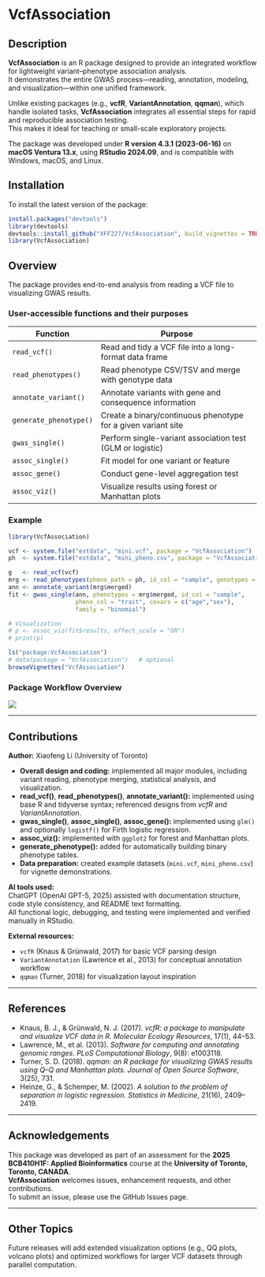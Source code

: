 
# VcfAssociation

## Description

**VcfAssociation** is an R package designed to provide an integrated
workflow for lightweight variant–phenotype association analysis.  
It demonstrates the entire GWAS process—reading, annotation, modeling,
and visualization—within one unified framework.

Unlike existing packages (e.g., **vcfR**, **VariantAnnotation**,
**qqman**), which handle isolated tasks, **VcfAssociation** integrates
all essential steps for rapid and reproducible association testing.  
This makes it ideal for teaching or small-scale exploratory projects.

The package was developed under **R version 4.3.1 (2023-06-16)** on
**macOS Ventura 13.x**, using **RStudio 2024.09**, and is compatible
with Windows, macOS, and Linux.

## Installation

To install the latest version of the package:

``` r
install.packages("devtools")
library(devtools)
devtools::install_github("XFF227/VcfAssociation", build_vignettes = TRUE)
library(VcfAssociation)
```

## Overview

The package provides end-to-end analysis from reading a VCF file to
visualizing GWAS results.

### User-accessible functions and their purposes

| Function | Purpose |
|----|----|
| `read_vcf()` | Read and tidy a VCF file into a long-format data frame |
| `read_phenotypes()` | Read phenotype CSV/TSV and merge with genotype data |
| `annotate_variant()` | Annotate variants with gene and consequence information |
| `generate_phenotype()` | Create a binary/continuous phenotype for a given variant site |
| `gwas_single()` | Perform single-variant association test (GLM or logistic) |
| `assoc_single()` | Fit model for one variant or feature |
| `assoc_gene()` | Conduct gene-level aggregation test |
| `assoc_viz()` | Visualize results using forest or Manhattan plots |

### Example

``` r
library(VcfAssociation)

vcf <- system.file("extdata", "mini.vcf", package = "VcfAssociation")
ph  <- system.file("extdata", "mini_pheno.csv", package = "VcfAssociation")

g   <- read_vcf(vcf)
mrg <- read_phenotypes(pheno_path = ph, id_col = "sample", genotypes = g)
ann <- annotate_variant(mrg$merged)
fit <- gwas_single(ann, phenotypes = mrg$merged, id_col = "sample",
                   pheno_col = "trait", covars = c("age","sex"),
                   family = "binomial")

# Visualization
# p <- assoc_viz(fit$results, effect_scale = "OR")
# print(p)
```

``` r
ls("package:VcfAssociation")
# data(package = "VcfAssociation")   # optional
browseVignettes("VcfAssociation")
```

### Package Workflow Overview

![](inst/extdata/overview.png)

------------------------------------------------------------------------

## Contributions

**Author:** Xiaofeng Li (University of Toronto)

- **Overall design and coding:** implemented all major modules,
  including variant reading, phenotype merging, statistical analysis,
  and visualization.  
- **read_vcf()**, **read_phenotypes()**, **annotate_variant():**
  implemented using base R and tidyverse syntax; referenced designs from
  *vcfR* and *VariantAnnotation*.  
- **gwas_single()**, **assoc_single()**, **assoc_gene():** implemented
  using `glm()` and optionally `logistf()` for Firth logistic
  regression.  
- **assoc_viz():** implemented with `ggplot2` for forest and Manhattan
  plots.  
- **generate_phenotype():** added for automatically building binary
  phenotype tables.  
- **Data preparation:** created example datasets (`mini.vcf`,
  `mini_pheno.csv`) for vignette demonstrations.

**AI tools used:**  
ChatGPT (OpenAI GPT-5, 2025) assisted with documentation structure, code
style consistency, and README text formatting.  
All functional logic, debugging, and testing were implemented and
verified manually in RStudio.

**External resources:**  
- `vcfR` (Knaus & Grünwald, 2017) for basic VCF parsing design  
- `VariantAnnotation` (Lawrence et al., 2013) for conceptual annotation
workflow  
- `qqman` (Turner, 2018) for visualization layout inspiration

------------------------------------------------------------------------

## References

- Knaus, B. J., & Grünwald, N. J. (2017). *vcfR: a package to manipulate
  and visualize VCF data in R.* *Molecular Ecology Resources*, 17(1),
  44–53.  
- Lawrence, M., et al. (2013). *Software for computing and annotating
  genomic ranges.* *PLoS Computational Biology*, 9(8): e1003118.  
- Turner, S. D. (2018). *qqman: an R package for visualizing GWAS
  results using Q–Q and Manhattan plots.* *Journal of Open Source
  Software*, 3(25), 731.  
- Heinze, G., & Schemper, M. (2002). *A solution to the problem of
  separation in logistic regression.* *Statistics in Medicine*, 21(16),
  2409–2419.

------------------------------------------------------------------------

## Acknowledgements

This package was developed as part of an assessment for the **2025
BCB410H1F: Applied Bioinformatics** course at the **University of
Toronto, Toronto, CANADA**.  
**VcfAssociation** welcomes issues, enhancement requests, and other
contributions.  
To submit an issue, please use the GitHub Issues page.

------------------------------------------------------------------------

## Other Topics

Future releases will add extended visualization options (e.g., QQ plots,
volcano plots) and optimized workflows for larger VCF datasets through
parallel computation.
